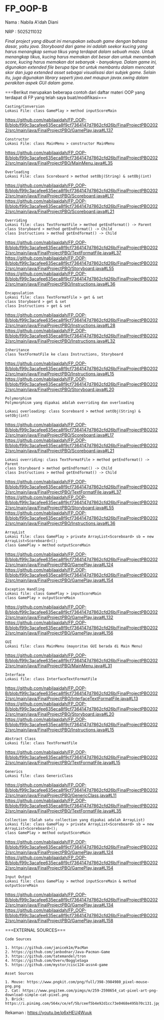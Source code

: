 # FP_OOP-B

Nama  : Nabila A'idah Diani

NRP   : 5025211032


*Final project yang dibuat ini merupakan sebuah game dengan bahasa dasar, yaitu java. Storyboard dari game ini adalah seekor kucing yang harus menangkap semua tikus yang terdapat dalam sebuah maze. Untuk menangkap tikus, kucing harus memakan dot besar dan untuk menambah score, kucing harus memakan dot sebanyak - banyaknya. Dalam game ini, digunakan extended file berupa tipe txt untuk membantu dalam mencatat skor dan juga extended asset sebagai visualisasi dari subjek game. Selain itu, juga digunakan library seperti java.awt maupun javax.swing dalam perakitan aspek GUI dalam game.*





===Berikut merupakan beberapa contoh dari daftar materi OOP yang terdapat di FP yang telah saya buat/modifikasi===



```
Casting/Conversion
Lokasi File: class GamePlay > method inputScoreMain
```
https://github.com/nabilaaidah/FP_OOP-B/blob/f99c3acafee635eca8f9cf7364147d7862cfd26b/FinalProjectPBO2022/src/main/java/FinalProjectPBO/GamePlay.java#L137


```
Constructor
Lokasi File: class MainMenu > constructor MainMenu
```
https://github.com/nabilaaidah/FP_OOP-B/blob/f99c3acafee635eca8f9cf7364147d7862cfd26b/FinalProjectPBO2022/src/main/java/FinalProjectPBO/MainMenu.java#L35


```
Overloading
Lokasi File: class Scoreboard > method setObj(String) & setObj(int)
```
https://github.com/nabilaaidah/FP_OOP-B/blob/f99c3acafee635eca8f9cf7364147d7862cfd26b/FinalProjectPBO2022/src/main/java/FinalProjectPBO/Scoreboard.java#L17
https://github.com/nabilaaidah/FP_OOP-B/blob/f99c3acafee635eca8f9cf7364147d7862cfd26b/FinalProjectPBO2022/src/main/java/FinalProjectPBO/Scoreboard.java#L21

```
Overriding
Lokasi file: class TextFormatFile > method getEndformat() -> Parent
class Storyboard > method getEndformat() -> Child
class Instructions > method getEndformat() -> Child
```
https://github.com/nabilaaidah/FP_OOP-B/blob/f99c3acafee635eca8f9cf7364147d7862cfd26b/FinalProjectPBO2022/src/main/java/FinalProjectPBO/TextFormatFile.java#L37
https://github.com/nabilaaidah/FP_OOP-B/blob/f99c3acafee635eca8f9cf7364147d7862cfd26b/FinalProjectPBO2022/src/main/java/FinalProjectPBO/Storyboard.java#L55
https://github.com/nabilaaidah/FP_OOP-B/blob/f99c3acafee635eca8f9cf7364147d7862cfd26b/FinalProjectPBO2022/src/main/java/FinalProjectPBO/Instructions.java#L36


```
Encapsulation
Lokasi file: class TextFormatFile > get & set
class Storyboard > get & set
class Instructions > get & set
```
https://github.com/nabilaaidah/FP_OOP-B/blob/f99c3acafee635eca8f9cf7364147d7862cfd26b/FinalProjectPBO2022/src/main/java/FinalProjectPBO/Instructions.java#L28
https://github.com/nabilaaidah/FP_OOP-B/blob/f99c3acafee635eca8f9cf7364147d7862cfd26b/FinalProjectPBO2022/src/main/java/FinalProjectPBO/Instructions.java#L32


```
Inheritance
class TextFormatFile ke class Instructions, Storyboard
```
https://github.com/nabilaaidah/FP_OOP-B/blob/f99c3acafee635eca8f9cf7364147d7862cfd26b/FinalProjectPBO2022/src/main/java/FinalProjectPBO/Instructions.java#L15
https://github.com/nabilaaidah/FP_OOP-B/blob/f99c3acafee635eca8f9cf7364147d7862cfd26b/FinalProjectPBO2022/src/main/java/FinalProjectPBO/Storyboard.java#L20


```
Polymorphism
Polymorphism yang dipakai adalah overriding dan overloading
```
```
Lokasi overloading: class Scoreboard > method setObj(String) & setObj(int)
```
https://github.com/nabilaaidah/FP_OOP-B/blob/f99c3acafee635eca8f9cf7364147d7862cfd26b/FinalProjectPBO2022/src/main/java/FinalProjectPBO/Scoreboard.java#L17
https://github.com/nabilaaidah/FP_OOP-B/blob/f99c3acafee635eca8f9cf7364147d7862cfd26b/FinalProjectPBO2022/src/main/java/FinalProjectPBO/Scoreboard.java#L21
```
Lokasi overriding: class TextFormatFile > method getEndformat() -> Parent
class Storyboard > method getEndformat() -> Child
class Instructions > method getEndformat() -> Child
```
https://github.com/nabilaaidah/FP_OOP-B/blob/f99c3acafee635eca8f9cf7364147d7862cfd26b/FinalProjectPBO2022/src/main/java/FinalProjectPBO/TextFormatFile.java#L37
https://github.com/nabilaaidah/FP_OOP-B/blob/f99c3acafee635eca8f9cf7364147d7862cfd26b/FinalProjectPBO2022/src/main/java/FinalProjectPBO/Storyboard.java#L55
https://github.com/nabilaaidah/FP_OOP-B/blob/f99c3acafee635eca8f9cf7364147d7862cfd26b/FinalProjectPBO2022/src/main/java/FinalProjectPBO/Instructions.java#L36


```
ArrayList
Lokasi file: class GamePlay > private ArrayList<Scoreboard> sb = new ArrayList<Scoreboard>();
class GamePlay > method outputScoreMain
```
https://github.com/nabilaaidah/FP_OOP-B/blob/f99c3acafee635eca8f9cf7364147d7862cfd26b/FinalProjectPBO2022/src/main/java/FinalProjectPBO/GamePlay.java#L124
https://github.com/nabilaaidah/FP_OOP-B/blob/f99c3acafee635eca8f9cf7364147d7862cfd26b/FinalProjectPBO2022/src/main/java/FinalProjectPBO/GamePlay.java#L154


```
Exception Handling
Lokasi file: class GamePlay > inputScoreMain
class GamePlay > outputScoreMain
```
https://github.com/nabilaaidah/FP_OOP-B/blob/f99c3acafee635eca8f9cf7364147d7862cfd26b/FinalProjectPBO2022/src/main/java/FinalProjectPBO/GamePlay.java#L132
https://github.com/nabilaaidah/FP_OOP-B/blob/f99c3acafee635eca8f9cf7364147d7862cfd26b/FinalProjectPBO2022/src/main/java/FinalProjectPBO/GamePlay.java#L156


```
GUI
Lokasi file: class MainMenu (mayoritas GUI berada di Main Menu)
```
https://github.com/nabilaaidah/FP_OOP-B/blob/f99c3acafee635eca8f9cf7364147d7862cfd26b/FinalProjectPBO2022/src/main/java/FinalProjectPBO/MainMenu.java#L31


```
Interface
Lokasi file: class InterfaceTextFormatFile
```
https://github.com/nabilaaidah/FP_OOP-B/blob/f99c3acafee635eca8f9cf7364147d7862cfd26b/FinalProjectPBO2022/src/main/java/FinalProjectPBO/InterfaceTextFormatFile.java#L13
https://github.com/nabilaaidah/FP_OOP-B/blob/f99c3acafee635eca8f9cf7364147d7862cfd26b/FinalProjectPBO2022/src/main/java/FinalProjectPBO/Storyboard.java#L20
https://github.com/nabilaaidah/FP_OOP-B/blob/f99c3acafee635eca8f9cf7364147d7862cfd26b/FinalProjectPBO2022/src/main/java/FinalProjectPBO/Instructions.java#L15


```
Abstract Class
Lokasi file: class TextFormatFile
```
https://github.com/nabilaaidah/FP_OOP-B/blob/f99c3acafee635eca8f9cf7364147d7862cfd26b/FinalProjectPBO2022/src/main/java/FinalProjectPBO/TextFormatFile.java#L15


```
Generics
Lokasi file: class GenericClass
```
https://github.com/nabilaaidah/FP_OOP-B/blob/f99c3acafee635eca8f9cf7364147d7862cfd26b/FinalProjectPBO2022/src/main/java/FinalProjectPBO/GenericClass.java#L11
https://github.com/nabilaaidah/FP_OOP-B/blob/f99c3acafee635eca8f9cf7364147d7862cfd26b/FinalProjectPBO2022/src/main/java/FinalProjectPBO/TextFormatFile.java#L35


```
Collection (Salah satu collection yang dipakai adalah ArrayList)
Lokasi file: class GamePlay > private ArrayList<Scoreboard> sb = new ArrayList<Scoreboard>();
class GamePlay > method outputScoreMain
```
https://github.com/nabilaaidah/FP_OOP-B/blob/f99c3acafee635eca8f9cf7364147d7862cfd26b/FinalProjectPBO2022/src/main/java/FinalProjectPBO/GamePlay.java#L124
https://github.com/nabilaaidah/FP_OOP-B/blob/f99c3acafee635eca8f9cf7364147d7862cfd26b/FinalProjectPBO2022/src/main/java/FinalProjectPBO/GamePlay.java#L154


```
Input Output
Lokasi file: class GamePlay > method inputScoreMain & method outputScoreMain
```
https://github.com/nabilaaidah/FP_OOP-B/blob/f99c3acafee635eca8f9cf7364147d7862cfd26b/FinalProjectPBO2022/src/main/java/FinalProjectPBO/GamePlay.java#L134
https://github.com/nabilaaidah/FP_OOP-B/blob/f99c3acafee635eca8f9cf7364147d7862cfd26b/FinalProjectPBO2022/src/main/java/FinalProjectPBO/GamePlay.java#L158







===EXTERNAL SOURCES===

```Code Sources```
```
1. https://github.com/janicek1m/PacMan
2. https://github.com/janbodnar/Java-Pacman-Game
3. https://github.com/tatemandel/tron
4. https://github.com/Overv/BoggleSaga
5. https://github.com/mystor/cisc124-assn4-game
```

```Asset Sources```
```
1. Mouse: https://www.pngkit.com/png/full/398-3984980_pixel-mouse-png.png
2. Cat: https://www.pngitem.com/pimgs/m/259-2598654_cat-pixel-art-png-download-simple-cat-pixel.png
3. Brick: https://i.pinimg.com/564x/ce/ef/5b/ceef5b4e92d1cc73e0468e495b70c131.jpg
```


Rekaman : https://youtu.be/p6xHEU4Wuuk
